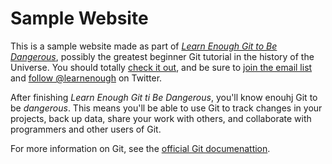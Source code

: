 # Sample Website

This is a sample website made as part of [*Learn Enough Git to Be Dangerous*](https://learnenough.com/git-tutorial), possibly the greatest beginner Git tutorial in the history of the Universe. You should totally [check it out](https://learnenough.com/git-tutorial), and be sure to [join the email list](https://learnenough.com/#email_list) and [follow @learnenough](https://twitter.com/learnenough) on Twitter.

After finishing *Learn Enough Git ti Be Dangerous*, you'll know enouhj Git to be *dangerous*. This means you'll be able to use Git to track changes in your projects, back up data, share your work with others, and collaborate with programmers and other users of Git. 

For more information on Git, see the [official Git documenattion](http://git-scm.com/).
